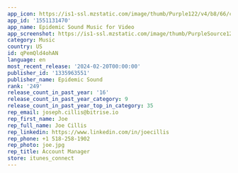 ```yaml
---
app_icon: https://is1-ssl.mzstatic.com/image/thumb/Purple122/v4/b8/66/c0/b866c0c5-9384-c11d-125e-7685afa59118/AppIcon-1x_U007emarketing-0-7-0-85-220.png/1024x1024bb.png
app_id: '1551131470'
app_name: Epidemic Sound Music for Video
app_screenshot: https://is1-ssl.mzstatic.com/image/thumb/PurpleSource126/v4/e6/a3/2f/e6a32f6b-e96a-3f17-5c93-fbe79877e4d9/8dc9a6c3-fed0-4c58-b4b2-eab87988db8e_ENG-AppStore-6inch-01.jpg/1284x2778bb.png
category: Music
country: US
id: qPemQld4ohAN
language: en
most_recent_release: '2024-02-20T00:00:00'
publisher_id: '1335963551'
publisher_name: Epidemic Sound
rank: '249'
release_count_in_past_year: '16'
release_count_in_past_year_category: 9
release_count_in_past_year_top_in_category: 35
rep_email: joseph.cillis@bitrise.io
rep_first_name: Joe
rep_full_name: Joe Cillis
rep_linkedin: https://www.linkedin.com/in/joecillis
rep_phone: +1 518-258-1902
rep_photo: joe.jpg
rep_title: Account Manager
store: itunes_connect
---
```

